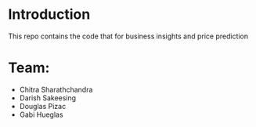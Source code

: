 # Introduction
This repo contains the code that for business insights and price prediction

# Team:
- Chitra Sharathchandra
- Darish Sakeesing
- Douglas Pizac
- Gabi Hueglas
